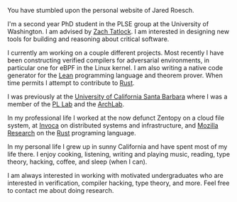 You have stumbled upon the personal website of Jared Roesch.

I'm a second year PhD student in the PLSE group at the University of Washington.
I am advised by [Zach Tatlock](https://homes.cs.washington.edu/~ztatlock/).
I am interested in designing new tools for building and reasoning about critical
software.

I currently am working on a couple different projects. Most recently I have
been constructing verified compilers for adversarial environments,
in particular one for eBPF in the Linux kernel. I am also writing a native
code generator for the [Lean](leanprover.github.io) programming language and theorem prover. When time permits I attempt to contribute to [Rust](https://www.rust-lang.org/).

I was previously at the
[University of California Santa Barbara](https://www.cs.ucsb.edu/)
where I was a member of the
[PL Lab](https://www.cs.ucsb.edu/~benh/research/research.html)
and the [ArchLab](https://www.cs.ucsb.edu/~arch/).

In my professional life I worked at the now defunct Zentopy on a
cloud file system, at [Invoca](http://www.invoca.com/) on distributed systems
and infrastructure, and [Mozilla Research](https://www.mozilla.org/en-US/research/)
on the [Rust](https://www.rust-lang.org/) programing language.

In my personal life I grew up in sunny California and have spent most of my life
there. I enjoy cooking, listening, writing and playing music, reading,
type theory, hacking, coffee, and sleep (when I can).

I am always interested in working with motivated undergraduates who are
interested in verification, compiler hacking, type theory, and more. Feel
free to contact me about doing research.

